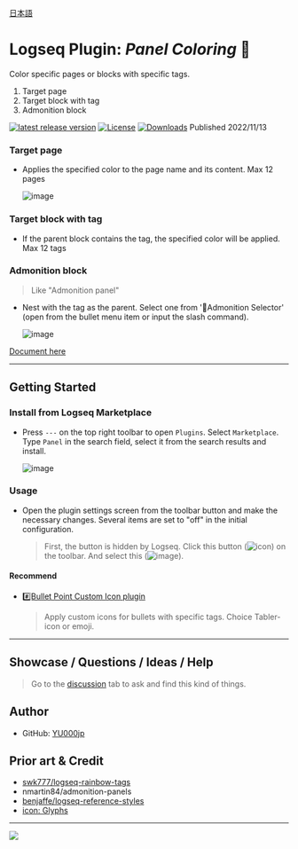 [日本語](https://github.com/YU000jp/logseq-plugin-panel-coloring/blob/main/README.ja.md)

# Logseq Plugin: *Panel Coloring* 🎨

Color specific pages or blocks with specific tags.
   1. Target page
   1. Target block with tag
   1. Admonition block

[![latest release version](https://img.shields.io/github/v/release/YU000jp/logseq-plugin-panel-coloring)](https://github.com/YU000jp/logseq-plugin-panel-coloring/releases)
[![License](https://img.shields.io/github/license/YU000jp/logseq-plugin-panel-coloring?color=blue)](https://github.com/YU000jp/logseq-plugin-panel-coloring/blob/main/LICENSE)
[![Downloads](https://img.shields.io/github/downloads/YU000jp/logseq-plugin-panel-coloring/total.svg)](https://github.com/YU000jp/logseq-plugin-panel-coloring/releases)
 Published 2022/11/13

### Target page

- Applies the specified color to the page name and its content. Max 12 pages

   ![image](https://user-images.githubusercontent.com/111847207/224817899-44220e25-3c28-4ea6-9f9a-5892241df95a.gif)

### Target block with tag

- If the parent block contains the tag, the specified color will be applied. Max 12 tags

### Admonition block

> Like "Admonition panel"

- Nest with the tag as the parent. Select one from '🌈Admonition Selector' (open from the bullet menu item or input the slash command).

   ![image](https://user-images.githubusercontent.com/111847207/207467377-e307a412-b9c1-4889-b110-3f69e3f00007.png)

[Document here](https://github.com/YU000jp/logseq-plugin-panel-coloring/wiki/English-Document)

---

## Getting Started

### Install from Logseq Marketplace

- Press `---` on the top right toolbar to open `Plugins`. Select `Marketplace`. Type `Panel` in the search field, select it from the search results and install.

   ![image](https://user-images.githubusercontent.com/111847207/229359195-84732952-d385-4689-af1e-2cc7cc9d491f.png)

### Usage

- Open the plugin settings screen from the toolbar button and make the necessary changes. Several items are set to "off" in the initial configuration.
  > First, the button is hidden by Logseq. Click this button (![icon](https://github.com/YU000jp/logseq-plugin-bullet-point-custom-icon/assets/111847207/136f9d0f-9dcf-4942-9821-c9f692fcfc2f)) on the toolbar. And select this (![image](https://github.com/YU000jp/logseq-plugin-panel-coloring/assets/111847207/4ad68d3f-454d-412b-924c-0b919fd0bf89)).

#### Recommend

- [#️⃣Bullet Point Custom Icon plugin](https://github.com/YU000jp/logseq-plugin-bullet-point-custom-icon)
  > Apply custom icons for bullets with specific tags. Choice Tabler-icon or emoji.

---

## Showcase / Questions / Ideas / Help

> Go to the [discussion](https://github.com/YU000jp/logseq-plugin-some-menu-extender/discussions) tab to ask and find this kind of things.

## Author

- GitHub: [YU000jp](https://github.com/YU000jp)

## Prior art & Credit

- [swk777/logseq-rainbow-tags](https://github.com/swk777/logseq-rainbow-tags)
- nmartin84/admonition-panels
- [benjaffe/logseq-reference-styles](https://github.com/benjaffe/logseq-reference-styles)
- [icon: Glyphs](https://glyphs.fyi/dir?i=venn&v=poly&w)

---

<a href="https://www.buymeacoffee.com/yu000japan"><img src="https://img.buymeacoffee.com/button-api/?text=Buy me a pizza&emoji=🍕&slug=yu000japan&button_colour=FFDD00&font_colour=000000&font_family=Poppins&outline_colour=000000&coffee_colour=ffffff" /></a>
